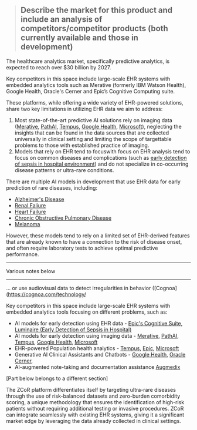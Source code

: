 > ## Describe the market for this product and include an analysis of competitors/competitor products (both currently available and those in development)

The healthcare analytics market, specifically predictive analytics, is expected to reach over $30 billion by 2027. 

Key competitors in this space include large-scale EHR systems with embedded analytics tools such as Merative (formerly IBM Watson Health), Google Health, Oracle's Cerner and Epic’s Cognitive Computing suite. 

These platforms, while offering a wide variety of EHR-powered solutions, share two key limitations in utilizing EHR data we aim to address:

1. Most state-of-the-art predictive AI solutions rely on imaging data ([Merative](https://www.merative.com/content/dam/merative/documents/ebook/achieving-the-benefits-of-ai.pdf), [PathAI](https://www.pathai.com/), [Tempus](https://www.tempus.com/radiology/), [Google Health](https://health.google/health-research/imaging-and-diagnostics/), [Microsoft](https://www.microsoft.com/en-us/research/project/ai-for-health/)), neglecting the insights that can be found in the data sources that are collected universally in clinical setting and limiting the scope of targettable problems to those with established practice of imaging. 
2. Models that rely on EHR tend to focuswith focus on EHR analysis tend to focus on common diseases and complications (such as [early detection of sepsis in hospital environment](https://www.mayoclinicplatform.org/2024/05/02/using-ai-to-predict-the-onset-of-sepsis)) and do not specialize in co-occurring disease patterns or ultra-rare conditions.

There are multiple AI models in development that use EHR data for early prediction of rare diseases, including:

* [Alzheimer's Disease](https://www.nature.com/articles/s43587-024-00573-8#MOESM3)
* [Renal Faliure](https://www.sciencedirect.com/science/article/pii/S2214579621000514#fg0050) 
* [Heart Failure](https://journals.plos.org/plosone/article?id=10.1371/journal.pone.0260885) 
* [Chronic Obstructive Pulmonary Disease](https://peerj.com/articles/16950/) 
* [Melanoma](https://www.medrxiv.org/content/10.1101/2024.07.26.24311080v1)


However, these models tend to rely on a limited set of EHR-derived features that are already known to have a connection to the risk of disease onset, and often require laboratory tests to achieve optimal predictive performance.

***
Various notes below
***

...   or use audiovisual data to detect irregularities in behavior ([Cognoa](https://cognoa.com/technology/

Key competitors in this space include large-scale EHR systems with embedded analytics tools focusing on different problems, such as:

* AI models for early detection using EHR data - [Epic's Cognitive Suite, Luminaire (Early Detection of Sepsis in Hospital)](https://www.mayoclinicplatform.org/2024/05/02/using-ai-to-predict-the-onset-of-sepsis/)
* AI models for early detection using imaging data - [Merative](https://www.merative.com/content/dam/merative/documents/ebook/achieving-the-benefits-of-ai.pdf), [PathAI](https://www.pathai.com/), [Tempus](https://www.tempus.com/radiology/), [Google Health](https://health.google/health-research/imaging-and-diagnostics/), [Microsoft](https://www.microsoft.com/en-us/research/project/ai-for-health/)
* EHR-powered Population health analytics - [Tempus](https://www.tempus.com/life-sciences/lens/), [Epic](https://www.epic.com/software/ai/), [Microsoft](https://www.microsoft.com/en-us/research/project/ai-for-health/)
* Generative AI Clinical Assistants and Chatbots - [Google Health](https://sites.research.google/med-palm/), [Oracle Cerner](https://www.oracle.com/news/announcement/ai-powered-oracle-clinical-digital-assistant-transforms-interactions-between-practitioners-and-patients-2024-06-24/), 
* AI-augmented note-taking and documentation assistance [Augmedix](https://www.augmedix.com/)



[Part below belongs to a different section]

The ZCoR platform differentiates itself by targeting ultra-rare diseases through the use of risk-balanced datasets and zero-burden comorbidity scoring, a unique methodology that ensures the identification of high-risk patients without requiring additional testing or invasive procedures. ZCoR can integrate seamlessly with existing EHR systems, giving it a significant market edge by leveraging the data already collected in clinical settings.
